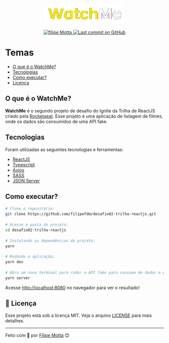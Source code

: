 <p align="center">
   <img src="src/assets/watchme-logo.png"/>
</p>

<p align="center">
   <a href="https://www.linkedin.com/in/filipefmotta/">
      <img alt="filipe Motta" src="https://img.shields.io/badge/-Filipe%20Motta-4e5acf?style=flat&logo=Linkedin&logoColor=white" />
   </a>

  <a aria-label="Last Commit" href="https://github.com/filipefdm/moveit-nlw/commits/master">
    <img alt="Last commit on GitHub" src="https://img.shields.io/github/last-commit/filipefdm/moveit-nlw?color=4e5acf">
  </a>
</p>

# Temas

- [O que é o WatchMe?](#o-que-é-o-watchme)
- [Tecnologias](#tecnologias)
- [Como executar?](#como-executar)
- [Licença](#-licença)

## O que é o WatchMe?

<b>WatchMe</b> é o segundo projeto de desafio do Ignite da Trilha de ReactJS criado pela [Rocketseat](https://rocketseat.com.br). 
Esse projeto é uma aplicação de listagem de filmes, onde os dados são consumidos de uma API fake.

## Tecnologias

Foram utilizadas as seguintes tecnologias e ferramentas:

- [ReactJS](https://reactjs.org/)
- [Typescript](https://www.typescriptlang.org/)
- [Axios](https://axios-http.com/)
- [SASS](https://sass-lang.com/)
- [JSON Server](https://www.npmjs.com/package/json-server)

## Como executar?

```bash
# Clone o repositório:
git clone https://github.com/filipefdm/desafio02-trilha-reactjs.git

# Acesse a pasta do projeto:
cd desafio02-trilha-reactjs

# Instalando as dependências do projeto:
yarn

# Rodando a aplicação:
yarn dev

# Abra um novo terminal para rodar a API fake para consumo de dados e execute o comando:
yarn server
```
Acesse <http://localhost:8080> no navegador para ver o resultado!

## 📝 Licença

Esse projeto está sob a licença MIT. Veja o arquivo [LICENSE](/LICENSE) para mais detalhes.

---

Feito com 💜 por [Filipe Motta](https://github.com/filipefdm) 😊
